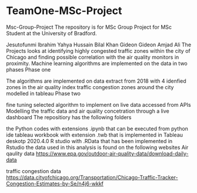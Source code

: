 # TeamOne-MSc-Project
Msc-Group-Project
The repository is for MSc Group Project for MSc Student at the University of Bradford.

Jesutofunmi Ibrahim
Yahya Hussain
Bilal Khan
Gideon Gideon
Amjad Ali
The Projects looks at identifying highly congested traffic zones within the city of Chicago and finding possible correlation with the air quality monitors in proximity. Machine learning algorithms are implemented on the data in two phases Phase one

The algorithms are implemented on data extract from 2018 with 4 idenfied zones in the air quality index
traffic congestion zones around the city modelled in tableau
Phase two

fine tuning selected algorithm to implement on live data accessed from APIs
Modelling the traffic data and air quality concetration through a live dashboard
The repositiory has the following folders

the Python codes with extensions .ipynb that can be executed from python ide
tableau workbook with extension .twb that is implemented in Tableau deskotp 2020.4.0
R studio with .RData that has been implemented in Rstudio
the data used in this analysis is found on the following websites Air qaulity data https://www.epa.gov/outdoor-air-quality-data/download-daily-data

traffic congestion data https://data.cityofchicago.org/Transportation/Chicago-Traffic-Tracker-Congestion-Estimates-by-Se/n4j6-wkkf
